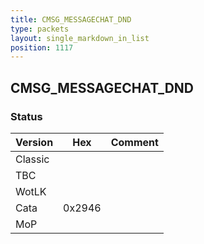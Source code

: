 ```yaml
---
title: CMSG_MESSAGECHAT_DND
type: packets
layout: single_markdown_in_list
position: 1117
---
```


## CMSG_MESSAGECHAT_DND

### Status

Version    | Hex        | Comment
---------- | ---------- | ---------- 
Classic    |            |
TBC        |            |
WotLK      |            |
Cata       | 0x2946     |
MoP        |            |